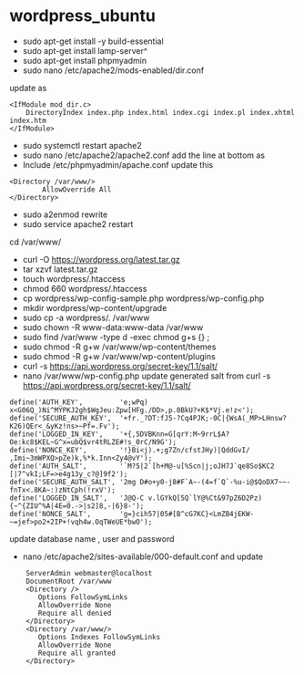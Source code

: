 # wordpress_ubuntu

- sudo apt-get install -y build-essential
- sudo apt-get install lamp-server^
- sudo apt-get install phpmyadmin
- sudo nano /etc/apache2/mods-enabled/dir.conf

update as 
```
<IfModule mod_dir.c>
    DirectoryIndex index.php index.html index.cgi index.pl index.xhtml index.htm
</IfModule>
```

- sudo systemctl restart apache2
- sudo nano /etc/apache2/apache2.conf
add the line at bottom as 
- Include /etc/phpmyadmin/apache.conf
update this
```
<Directory /var/www/>
        AllowOverride All
</Directory>
```
- sudo a2enmod rewrite
- sudo service apache2 restart

cd /var/www/

- curl -O https://wordpress.org/latest.tar.gz
- tar xzvf latest.tar.gz
- touch wordpress/.htaccess
- chmod 660 wordpress/.htaccess
- cp wordpress/wp-config-sample.php wordpress/wp-config.php
- mkdir wordpress/wp-content/upgrade
- sudo cp -a wordpress/. /var/www
- sudo chown -R www-data:www-data /var/www
- sudo find /var/www -type d -exec chmod g+s {} \;
- sudo chmod -R g+w /var/www/wp-content/themes
- sudo chmod -R g+w /var/www/wp-content/plugins
- curl -s https://api.wordpress.org/secret-key/1.1/salt/
- nano /var/www/wp-config.php
update generated salt from curl -s https://api.wordpress.org/secret-key/1.1/salt/
```
define('AUTH_KEY',         'e;wPq) x<G06Q_)Ni^MYPKJ2gh$WgJeu:Zpw[HFg./DD>,p.0BkU?+K$*Vj.e!z<');
define('SECURE_AUTH_KEY',  '+fr._?DT:fJ5-?Cq4PJK;-0C|{WsA(_MP>LHnsw?K26)QEr<_&yKz!ns>~Pf=.Fv');
define('LOGGED_IN_KEY',    '+{,5DVBKnn=G[qrY:M~9rrL$A?Oe:kc8$KEL~G^x=ubQ$vr4tRLZE#!s_0rC/N9G');
define('NONCE_KEY',        '!}Bi<j).+;g7Zn/cfstJHy)|QddGvI/ ,Imi~3mWPXQ>pZe)k,%*k.Inn<Zy4@vY');
define('AUTH_SALT',        '`M?5|2`[h+M@-u[%Scn|j;oJH7J`qe8So$KC2 [|7^vkI;LF=>e4g13y_c?@]9f2');
define('SECURE_AUTH_SALT', '2mg D#o+y0-j8#F`A~-(4=f`Q`-%u-i@$QoDX7~~-fnTx<.8KA~:)zNtCph(!rxV');
define('LOGGED_IN_SALT',   'J@Q-C v.lGYkQ[5Q`lY@%Ct&97pZ6D2Pz){~^{ZIU^%A|4E=0.->|s2]8,-|6}8-');
define('NONCE_SALT',       'g=}cih57|05#[B^cG7KC}<LmZB4jEKW-~=jef>po2+2IP+!vqh4w.OqTWeUE*bwO');
```
update database name , user and password 

- nano /etc/apache2/sites-available/000-default.conf
and update 
```
    ServerAdmin webmaster@localhost
    DocumentRoot /var/www
    <Directory />
       Options FollowSymLinks
       AllowOverride None
       Require all denied
    </Directory>
    <Directory /var/www/>
       Options Indexes FollowSymLinks
       AllowOverride None
       Require all granted
    </Directory>
```



